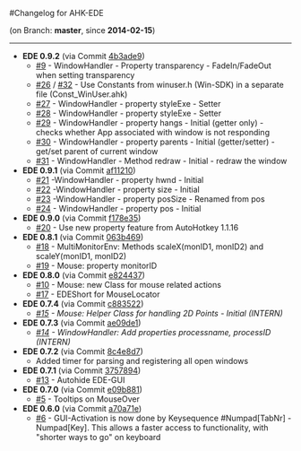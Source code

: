 #Changelog for AHK-EDE

(on Branch: **master**, since **2014-02-15**)

-----------------------------------------------------------------
 * **EDE 0.9.2** (via Commit [4b3ade9](https://github.com/hoppfrosch/AHK_EDE/commit/4b3ade9e6f5914e70ae924204cc882bea59a2460))
   * [#9](https://github.com/hoppfrosch/AHK_EDE/issues/9) - WindowHandler - Property transparency - FadeIn/FadeOut when setting transparency
   * [#26](https://github.com/hoppfrosch/AHK_EDE/issues/26) / [#32](https://github.com/hoppfrosch/AHK_EDE/issues/32) - Use Constants from winuser.h (Win-SDK) in a separate file (Const_WinUser.ahk)
   * [#27](https://github.com/hoppfrosch/AHK_EDE/issues/27) - WindowHandler - property styleExe - Setter
   * [#28](https://github.com/hoppfrosch/AHK_EDE/issues/28) - WindowHandler - property styleExe - Setter
   * [#29](https://github.com/hoppfrosch/AHK_EDE/issues/29) - WindowHandler - property hangs - Initial (getter only) - checks whether App associated with window is not responding
   * [#30](https://github.com/hoppfrosch/AHK_EDE/issues/30) - WindowHandler - property parents - Initial (getter/setter) - get/set parent of current window
   * [#31](https://github.com/hoppfrosch/AHK_EDE/issues/31) - WindowHandler - Method redraw - Initial - redraw the window
 * **EDE 0.9.1** (via Commit [af11210](https://github.com/hoppfrosch/AHK_EDE/commit/af112102d1a8835cc3bda119f65430a5fb7b245e))
   * [#21](https://github.com/hoppfrosch/AHK_EDE/issues/21) -WindowHandler - property hwnd - Initial
   * [#22](https://github.com/hoppfrosch/AHK_EDE/issues/22) -WindowHandler - property size - Initial
   * [#23](https://github.com/hoppfrosch/AHK_EDE/issues/23) -WindowHandler - property posSize - Renamed from pos
   * [#24](https://github.com/hoppfrosch/AHK_EDE/issues/24) - WindowHandler - property pos - Initial
 * **EDE 0.9.0** (via Commit [f178e35](https://github.com/hoppfrosch/AHK_EDE/commit/f178e35ea7dde223db65549b3553fd3831f1971b))
   * [#20](https://github.com/hoppfrosch/AHK_EDE/issues/20) - Use new property feature from AutoHotkey 1.1.16
 * **EDE 0.8.1** (via Commit [063b469](https://github.com/hoppfrosch/AHK_EDE/commit/063b46939f06fe3e5265b94650ff6799ddbf1f6c))
   * [#18](https://github.com/hoppfrosch/AHK_EDE/issues/18) - MultiMonitorEnv: Methods scaleX(monID1, monID2) and scaleY(monID1, monID2)
   * [#19](https://github.com/hoppfrosch/AHK_EDE/issues/19) - Mouse: property monitorID
 * **EDE 0.8.0** (via Commit [e824437](https://github.com/hoppfrosch/AHK_EDE/commit/e82443700ffb217547d54c4ed37cea81924b3865))
   * [#10](https://github.com/hoppfrosch/AHK_EDE/issues/10) - Mouse: new Class for mouse related actions
   * [#17](https://github.com/hoppfrosch/AHK_EDE/issues/17) - EDEShort for MouseLocator
 * **EDE 0.7.4** (via Commit [c883522](https://github.com/hoppfrosch/AHK_EDE/commit/c8835225041f965b70151c3bad6c0e46799b9048))
   * *[#15](https://github.com/hoppfrosch/AHK_EDE/issues/15) - Mouse: Helper Class for handling 2D Points - Initial (INTERN)*
 * **EDE 0.7.3** (via Commit [ae09de1](https://github.com/hoppfrosch/AHK_EDE/commit/ae09de1984f55b1690d2772df2b4f49a38e2fba5))
   * *[#14](https://github.com/hoppfrosch/AHK_EDE/issues/14) - WindowHandler: Add properties processname, processID (INTERN)*
 * **EDE 0.7.2** (via Commit [8c4e8d7](https://github.com/hoppfrosch/AHK_EDE/commit/8c4e8d72eea9793ef2f09acd6820a3c12a926f9a))
   * Added timer for parsing and registering all open windows
 * **EDE 0.7.1** (via Commit [3757894](https://github.com/hoppfrosch/AHK_EDE/commit/3757894a1c2891fa8038ae8193889c061b9b2874))
   * [#13](https://github.com/hoppfrosch/AHK_EDE/issues/13) - Autohide EDE-GUI
 * **EDE 0.7.0** (via Commit [e09b881](https://github.com/hoppfrosch/AHK_EDE/commit/e09b881bac964a2aad7d2aaf9ead512a813c106e))
   * [#5](https://github.com/hoppfrosch/AHK_EDE/issues/5) - Tooltips on MouseOver
 * **EDE 0.6.0** (via Commit [a70a71e](https://github.com/hoppfrosch/AHK_EDE/commit/a70a71ec1cba8096e387562fff70c72c3dd7ea26))
   * [#6](https://github.com/hoppfrosch/AHK_EDE/issues/6) - GUI-Activation is now done by Keysequence #Numpad[TabNr] - Numpad[Key]. This allows a faster access to functionality, with "shorter ways to go" on keyboard

